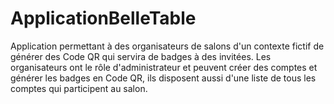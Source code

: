 # ApplicationBelleTable
Application permettant à des organisateurs de salons d'un contexte fictif de générer des Code QR qui servira de badges à des invitées. 
Les organisateurs ont le rôle d'administrateur et peuvent créer des comptes et générer les badges en Code QR, ils disposent aussi d'une liste de tous les comptes qui 
participent au salon.

